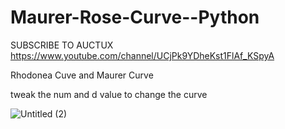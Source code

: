# Maurer-Rose-Curve--Python
SUBSCRIBE TO AUCTUX
https://www.youtube.com/channel/UCjPk9YDheKst1FlAf_KSpyA

Rhodonea Cuve and Maurer Curve 

tweak the num and d value to change the curve 

![Untitled (2)](https://user-images.githubusercontent.com/48150537/75089237-d5d47e00-557c-11ea-9601-0107984551dc.png)
